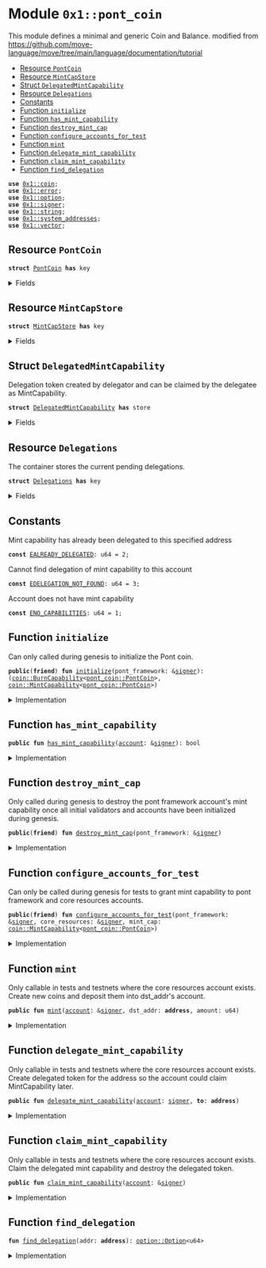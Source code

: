 
<a name="0x1_pont_coin"></a>

# Module `0x1::pont_coin`

This module defines a minimal and generic Coin and Balance.
modified from https://github.com/move-language/move/tree/main/language/documentation/tutorial


-  [Resource `PontCoin`](#0x1_pont_coin_PontCoin)
-  [Resource `MintCapStore`](#0x1_pont_coin_MintCapStore)
-  [Struct `DelegatedMintCapability`](#0x1_pont_coin_DelegatedMintCapability)
-  [Resource `Delegations`](#0x1_pont_coin_Delegations)
-  [Constants](#@Constants_0)
-  [Function `initialize`](#0x1_pont_coin_initialize)
-  [Function `has_mint_capability`](#0x1_pont_coin_has_mint_capability)
-  [Function `destroy_mint_cap`](#0x1_pont_coin_destroy_mint_cap)
-  [Function `configure_accounts_for_test`](#0x1_pont_coin_configure_accounts_for_test)
-  [Function `mint`](#0x1_pont_coin_mint)
-  [Function `delegate_mint_capability`](#0x1_pont_coin_delegate_mint_capability)
-  [Function `claim_mint_capability`](#0x1_pont_coin_claim_mint_capability)
-  [Function `find_delegation`](#0x1_pont_coin_find_delegation)


<pre><code><b>use</b> <a href="coin.md#0x1_coin">0x1::coin</a>;
<b>use</b> <a href="../../move-stdlib/doc/error.md#0x1_error">0x1::error</a>;
<b>use</b> <a href="../../move-stdlib/doc/option.md#0x1_option">0x1::option</a>;
<b>use</b> <a href="../../move-stdlib/doc/signer.md#0x1_signer">0x1::signer</a>;
<b>use</b> <a href="../../move-stdlib/doc/string.md#0x1_string">0x1::string</a>;
<b>use</b> <a href="system_addresses.md#0x1_system_addresses">0x1::system_addresses</a>;
<b>use</b> <a href="../../move-stdlib/doc/vector.md#0x1_vector">0x1::vector</a>;
</code></pre>



<a name="0x1_pont_coin_PontCoin"></a>

## Resource `PontCoin`



<pre><code><b>struct</b> <a href="pont_coin.md#0x1_pont_coin_PontCoin">PontCoin</a> <b>has</b> key
</code></pre>



<details>
<summary>Fields</summary>


<dl>
<dt>
<code>dummy_field: bool</code>
</dt>
<dd>

</dd>
</dl>


</details>

<a name="0x1_pont_coin_MintCapStore"></a>

## Resource `MintCapStore`



<pre><code><b>struct</b> <a href="pont_coin.md#0x1_pont_coin_MintCapStore">MintCapStore</a> <b>has</b> key
</code></pre>



<details>
<summary>Fields</summary>


<dl>
<dt>
<code>mint_cap: <a href="coin.md#0x1_coin_MintCapability">coin::MintCapability</a>&lt;<a href="pont_coin.md#0x1_pont_coin_PontCoin">pont_coin::PontCoin</a>&gt;</code>
</dt>
<dd>

</dd>
</dl>


</details>

<a name="0x1_pont_coin_DelegatedMintCapability"></a>

## Struct `DelegatedMintCapability`

Delegation token created by delegator and can be claimed by the delegatee as MintCapability.


<pre><code><b>struct</b> <a href="pont_coin.md#0x1_pont_coin_DelegatedMintCapability">DelegatedMintCapability</a> <b>has</b> store
</code></pre>



<details>
<summary>Fields</summary>


<dl>
<dt>
<code><b>to</b>: <b>address</b></code>
</dt>
<dd>

</dd>
</dl>


</details>

<a name="0x1_pont_coin_Delegations"></a>

## Resource `Delegations`

The container stores the current pending delegations.


<pre><code><b>struct</b> <a href="pont_coin.md#0x1_pont_coin_Delegations">Delegations</a> <b>has</b> key
</code></pre>



<details>
<summary>Fields</summary>


<dl>
<dt>
<code>inner: <a href="../../move-stdlib/doc/vector.md#0x1_vector">vector</a>&lt;<a href="pont_coin.md#0x1_pont_coin_DelegatedMintCapability">pont_coin::DelegatedMintCapability</a>&gt;</code>
</dt>
<dd>

</dd>
</dl>


</details>

<a name="@Constants_0"></a>

## Constants


<a name="0x1_pont_coin_EALREADY_DELEGATED"></a>

Mint capability has already been delegated to this specified address


<pre><code><b>const</b> <a href="pont_coin.md#0x1_pont_coin_EALREADY_DELEGATED">EALREADY_DELEGATED</a>: u64 = 2;
</code></pre>



<a name="0x1_pont_coin_EDELEGATION_NOT_FOUND"></a>

Cannot find delegation of mint capability to this account


<pre><code><b>const</b> <a href="pont_coin.md#0x1_pont_coin_EDELEGATION_NOT_FOUND">EDELEGATION_NOT_FOUND</a>: u64 = 3;
</code></pre>



<a name="0x1_pont_coin_ENO_CAPABILITIES"></a>

Account does not have mint capability


<pre><code><b>const</b> <a href="pont_coin.md#0x1_pont_coin_ENO_CAPABILITIES">ENO_CAPABILITIES</a>: u64 = 1;
</code></pre>



<a name="0x1_pont_coin_initialize"></a>

## Function `initialize`

Can only called during genesis to initialize the Pont coin.


<pre><code><b>public</b>(<b>friend</b>) <b>fun</b> <a href="pont_coin.md#0x1_pont_coin_initialize">initialize</a>(pont_framework: &<a href="../../move-stdlib/doc/signer.md#0x1_signer">signer</a>): (<a href="coin.md#0x1_coin_BurnCapability">coin::BurnCapability</a>&lt;<a href="pont_coin.md#0x1_pont_coin_PontCoin">pont_coin::PontCoin</a>&gt;, <a href="coin.md#0x1_coin_MintCapability">coin::MintCapability</a>&lt;<a href="pont_coin.md#0x1_pont_coin_PontCoin">pont_coin::PontCoin</a>&gt;)
</code></pre>



<details>
<summary>Implementation</summary>


<pre><code><b>public</b>(<b>friend</b>) <b>fun</b> <a href="pont_coin.md#0x1_pont_coin_initialize">initialize</a>(pont_framework: &<a href="../../move-stdlib/doc/signer.md#0x1_signer">signer</a>): (BurnCapability&lt;<a href="pont_coin.md#0x1_pont_coin_PontCoin">PontCoin</a>&gt;, MintCapability&lt;<a href="pont_coin.md#0x1_pont_coin_PontCoin">PontCoin</a>&gt;) {
    <a href="system_addresses.md#0x1_system_addresses_assert_pont_framework">system_addresses::assert_pont_framework</a>(pont_framework);

    <b>let</b> (burn_cap, freeze_cap, mint_cap) = <a href="coin.md#0x1_coin_initialize_with_parallelizable_supply">coin::initialize_with_parallelizable_supply</a>&lt;<a href="pont_coin.md#0x1_pont_coin_PontCoin">PontCoin</a>&gt;(
        pont_framework,
        <a href="../../move-stdlib/doc/string.md#0x1_string_utf8">string::utf8</a>(b"Pont Coin"),
        <a href="../../move-stdlib/doc/string.md#0x1_string_utf8">string::utf8</a>(b"APT"),
        8, /* decimals */
        <b>true</b>, /* monitor_supply */
    );

    // Pont framework needs mint cap <b>to</b> mint coins <b>to</b> initial validators. This will be revoked once the validators
    // have been initialized.
    <b>move_to</b>(pont_framework, <a href="pont_coin.md#0x1_pont_coin_MintCapStore">MintCapStore</a> { mint_cap });

    <a href="coin.md#0x1_coin_destroy_freeze_cap">coin::destroy_freeze_cap</a>(freeze_cap);
    (burn_cap, mint_cap)
}
</code></pre>



</details>

<a name="0x1_pont_coin_has_mint_capability"></a>

## Function `has_mint_capability`



<pre><code><b>public</b> <b>fun</b> <a href="pont_coin.md#0x1_pont_coin_has_mint_capability">has_mint_capability</a>(<a href="account.md#0x1_account">account</a>: &<a href="../../move-stdlib/doc/signer.md#0x1_signer">signer</a>): bool
</code></pre>



<details>
<summary>Implementation</summary>


<pre><code><b>public</b> <b>fun</b> <a href="pont_coin.md#0x1_pont_coin_has_mint_capability">has_mint_capability</a>(<a href="account.md#0x1_account">account</a>: &<a href="../../move-stdlib/doc/signer.md#0x1_signer">signer</a>): bool {
    <b>exists</b>&lt;<a href="pont_coin.md#0x1_pont_coin_MintCapStore">MintCapStore</a>&gt;(<a href="../../move-stdlib/doc/signer.md#0x1_signer_address_of">signer::address_of</a>(<a href="account.md#0x1_account">account</a>))
}
</code></pre>



</details>

<a name="0x1_pont_coin_destroy_mint_cap"></a>

## Function `destroy_mint_cap`

Only called during genesis to destroy the pont framework account's mint capability once all initial validators
and accounts have been initialized during genesis.


<pre><code><b>public</b>(<b>friend</b>) <b>fun</b> <a href="pont_coin.md#0x1_pont_coin_destroy_mint_cap">destroy_mint_cap</a>(pont_framework: &<a href="../../move-stdlib/doc/signer.md#0x1_signer">signer</a>)
</code></pre>



<details>
<summary>Implementation</summary>


<pre><code><b>public</b>(<b>friend</b>) <b>fun</b> <a href="pont_coin.md#0x1_pont_coin_destroy_mint_cap">destroy_mint_cap</a>(pont_framework: &<a href="../../move-stdlib/doc/signer.md#0x1_signer">signer</a>) <b>acquires</b> <a href="pont_coin.md#0x1_pont_coin_MintCapStore">MintCapStore</a> {
    <a href="system_addresses.md#0x1_system_addresses_assert_pont_framework">system_addresses::assert_pont_framework</a>(pont_framework);
    <b>let</b> <a href="pont_coin.md#0x1_pont_coin_MintCapStore">MintCapStore</a> { mint_cap } = <b>move_from</b>&lt;<a href="pont_coin.md#0x1_pont_coin_MintCapStore">MintCapStore</a>&gt;(@pont_framework);
    <a href="coin.md#0x1_coin_destroy_mint_cap">coin::destroy_mint_cap</a>(mint_cap);
}
</code></pre>



</details>

<a name="0x1_pont_coin_configure_accounts_for_test"></a>

## Function `configure_accounts_for_test`

Can only be called during genesis for tests to grant mint capability to pont framework and core resources
accounts.


<pre><code><b>public</b>(<b>friend</b>) <b>fun</b> <a href="pont_coin.md#0x1_pont_coin_configure_accounts_for_test">configure_accounts_for_test</a>(pont_framework: &<a href="../../move-stdlib/doc/signer.md#0x1_signer">signer</a>, core_resources: &<a href="../../move-stdlib/doc/signer.md#0x1_signer">signer</a>, mint_cap: <a href="coin.md#0x1_coin_MintCapability">coin::MintCapability</a>&lt;<a href="pont_coin.md#0x1_pont_coin_PontCoin">pont_coin::PontCoin</a>&gt;)
</code></pre>



<details>
<summary>Implementation</summary>


<pre><code><b>public</b>(<b>friend</b>) <b>fun</b> <a href="pont_coin.md#0x1_pont_coin_configure_accounts_for_test">configure_accounts_for_test</a>(
    pont_framework: &<a href="../../move-stdlib/doc/signer.md#0x1_signer">signer</a>,
    core_resources: &<a href="../../move-stdlib/doc/signer.md#0x1_signer">signer</a>,
    mint_cap: MintCapability&lt;<a href="pont_coin.md#0x1_pont_coin_PontCoin">PontCoin</a>&gt;,
) {
    <a href="system_addresses.md#0x1_system_addresses_assert_pont_framework">system_addresses::assert_pont_framework</a>(pont_framework);

    // Mint the core resource <a href="account.md#0x1_account">account</a> <a href="pont_coin.md#0x1_pont_coin_PontCoin">PontCoin</a> for gas so it can execute system transactions.
    <a href="coin.md#0x1_coin_register">coin::register</a>&lt;<a href="pont_coin.md#0x1_pont_coin_PontCoin">PontCoin</a>&gt;(core_resources);
    <b>let</b> coins = <a href="coin.md#0x1_coin_mint">coin::mint</a>&lt;<a href="pont_coin.md#0x1_pont_coin_PontCoin">PontCoin</a>&gt;(
        18446744073709551615,
        &mint_cap,
    );
    <a href="coin.md#0x1_coin_deposit">coin::deposit</a>&lt;<a href="pont_coin.md#0x1_pont_coin_PontCoin">PontCoin</a>&gt;(<a href="../../move-stdlib/doc/signer.md#0x1_signer_address_of">signer::address_of</a>(core_resources), coins);

    <b>move_to</b>(core_resources, <a href="pont_coin.md#0x1_pont_coin_MintCapStore">MintCapStore</a> { mint_cap });
    <b>move_to</b>(core_resources, <a href="pont_coin.md#0x1_pont_coin_Delegations">Delegations</a> { inner: <a href="../../move-stdlib/doc/vector.md#0x1_vector_empty">vector::empty</a>() });
}
</code></pre>



</details>

<a name="0x1_pont_coin_mint"></a>

## Function `mint`

Only callable in tests and testnets where the core resources account exists.
Create new coins and deposit them into dst_addr's account.


<pre><code><b>public</b> <b>fun</b> <a href="pont_coin.md#0x1_pont_coin_mint">mint</a>(<a href="account.md#0x1_account">account</a>: &<a href="../../move-stdlib/doc/signer.md#0x1_signer">signer</a>, dst_addr: <b>address</b>, amount: u64)
</code></pre>



<details>
<summary>Implementation</summary>


<pre><code><b>public</b> entry <b>fun</b> <a href="pont_coin.md#0x1_pont_coin_mint">mint</a>(
    <a href="account.md#0x1_account">account</a>: &<a href="../../move-stdlib/doc/signer.md#0x1_signer">signer</a>,
    dst_addr: <b>address</b>,
    amount: u64,
) <b>acquires</b> <a href="pont_coin.md#0x1_pont_coin_MintCapStore">MintCapStore</a> {
    <b>let</b> account_addr = <a href="../../move-stdlib/doc/signer.md#0x1_signer_address_of">signer::address_of</a>(<a href="account.md#0x1_account">account</a>);

    <b>assert</b>!(
        <b>exists</b>&lt;<a href="pont_coin.md#0x1_pont_coin_MintCapStore">MintCapStore</a>&gt;(account_addr),
        <a href="../../move-stdlib/doc/error.md#0x1_error_not_found">error::not_found</a>(<a href="pont_coin.md#0x1_pont_coin_ENO_CAPABILITIES">ENO_CAPABILITIES</a>),
    );

    <b>let</b> mint_cap = &<b>borrow_global</b>&lt;<a href="pont_coin.md#0x1_pont_coin_MintCapStore">MintCapStore</a>&gt;(account_addr).mint_cap;
    <b>let</b> coins_minted = <a href="coin.md#0x1_coin_mint">coin::mint</a>&lt;<a href="pont_coin.md#0x1_pont_coin_PontCoin">PontCoin</a>&gt;(amount, mint_cap);
    <a href="coin.md#0x1_coin_deposit">coin::deposit</a>&lt;<a href="pont_coin.md#0x1_pont_coin_PontCoin">PontCoin</a>&gt;(dst_addr, coins_minted);
}
</code></pre>



</details>

<a name="0x1_pont_coin_delegate_mint_capability"></a>

## Function `delegate_mint_capability`

Only callable in tests and testnets where the core resources account exists.
Create delegated token for the address so the account could claim MintCapability later.


<pre><code><b>public</b> <b>fun</b> <a href="pont_coin.md#0x1_pont_coin_delegate_mint_capability">delegate_mint_capability</a>(<a href="account.md#0x1_account">account</a>: <a href="../../move-stdlib/doc/signer.md#0x1_signer">signer</a>, <b>to</b>: <b>address</b>)
</code></pre>



<details>
<summary>Implementation</summary>


<pre><code><b>public</b> entry <b>fun</b> <a href="pont_coin.md#0x1_pont_coin_delegate_mint_capability">delegate_mint_capability</a>(<a href="account.md#0x1_account">account</a>: <a href="../../move-stdlib/doc/signer.md#0x1_signer">signer</a>, <b>to</b>: <b>address</b>) <b>acquires</b> <a href="pont_coin.md#0x1_pont_coin_Delegations">Delegations</a> {
    <a href="system_addresses.md#0x1_system_addresses_assert_core_resource">system_addresses::assert_core_resource</a>(&<a href="account.md#0x1_account">account</a>);
    <b>let</b> delegations = &<b>mut</b> <b>borrow_global_mut</b>&lt;<a href="pont_coin.md#0x1_pont_coin_Delegations">Delegations</a>&gt;(@core_resources).inner;
    <b>let</b> i = 0;
    <b>while</b> (i &lt; <a href="../../move-stdlib/doc/vector.md#0x1_vector_length">vector::length</a>(delegations)) {
        <b>let</b> element = <a href="../../move-stdlib/doc/vector.md#0x1_vector_borrow">vector::borrow</a>(delegations, i);
        <b>assert</b>!(element.<b>to</b> != <b>to</b>, <a href="../../move-stdlib/doc/error.md#0x1_error_invalid_argument">error::invalid_argument</a>(<a href="pont_coin.md#0x1_pont_coin_EALREADY_DELEGATED">EALREADY_DELEGATED</a>));
        i = i + 1;
    };
    <a href="../../move-stdlib/doc/vector.md#0x1_vector_push_back">vector::push_back</a>(delegations, <a href="pont_coin.md#0x1_pont_coin_DelegatedMintCapability">DelegatedMintCapability</a> { <b>to</b> });
}
</code></pre>



</details>

<a name="0x1_pont_coin_claim_mint_capability"></a>

## Function `claim_mint_capability`

Only callable in tests and testnets where the core resources account exists.
Claim the delegated mint capability and destroy the delegated token.


<pre><code><b>public</b> <b>fun</b> <a href="pont_coin.md#0x1_pont_coin_claim_mint_capability">claim_mint_capability</a>(<a href="account.md#0x1_account">account</a>: &<a href="../../move-stdlib/doc/signer.md#0x1_signer">signer</a>)
</code></pre>



<details>
<summary>Implementation</summary>


<pre><code><b>public</b> entry <b>fun</b> <a href="pont_coin.md#0x1_pont_coin_claim_mint_capability">claim_mint_capability</a>(<a href="account.md#0x1_account">account</a>: &<a href="../../move-stdlib/doc/signer.md#0x1_signer">signer</a>) <b>acquires</b> <a href="pont_coin.md#0x1_pont_coin_Delegations">Delegations</a>, <a href="pont_coin.md#0x1_pont_coin_MintCapStore">MintCapStore</a> {
    <b>let</b> maybe_index = <a href="pont_coin.md#0x1_pont_coin_find_delegation">find_delegation</a>(<a href="../../move-stdlib/doc/signer.md#0x1_signer_address_of">signer::address_of</a>(<a href="account.md#0x1_account">account</a>));
    <b>assert</b>!(<a href="../../move-stdlib/doc/option.md#0x1_option_is_some">option::is_some</a>(&maybe_index), <a href="pont_coin.md#0x1_pont_coin_EDELEGATION_NOT_FOUND">EDELEGATION_NOT_FOUND</a>);
    <b>let</b> idx = *<a href="../../move-stdlib/doc/option.md#0x1_option_borrow">option::borrow</a>(&maybe_index);
    <b>let</b> delegations = &<b>mut</b> <b>borrow_global_mut</b>&lt;<a href="pont_coin.md#0x1_pont_coin_Delegations">Delegations</a>&gt;(@core_resources).inner;
    <b>let</b> <a href="pont_coin.md#0x1_pont_coin_DelegatedMintCapability">DelegatedMintCapability</a> { <b>to</b>: _ } = <a href="../../move-stdlib/doc/vector.md#0x1_vector_swap_remove">vector::swap_remove</a>(delegations, idx);

    // Make a <b>copy</b> of mint cap and give it <b>to</b> the specified <a href="account.md#0x1_account">account</a>.
    <b>let</b> mint_cap = <b>borrow_global</b>&lt;<a href="pont_coin.md#0x1_pont_coin_MintCapStore">MintCapStore</a>&gt;(@core_resources).mint_cap;
    <b>move_to</b>(<a href="account.md#0x1_account">account</a>, <a href="pont_coin.md#0x1_pont_coin_MintCapStore">MintCapStore</a> { mint_cap });
}
</code></pre>



</details>

<a name="0x1_pont_coin_find_delegation"></a>

## Function `find_delegation`



<pre><code><b>fun</b> <a href="pont_coin.md#0x1_pont_coin_find_delegation">find_delegation</a>(addr: <b>address</b>): <a href="../../move-stdlib/doc/option.md#0x1_option_Option">option::Option</a>&lt;u64&gt;
</code></pre>



<details>
<summary>Implementation</summary>


<pre><code><b>fun</b> <a href="pont_coin.md#0x1_pont_coin_find_delegation">find_delegation</a>(addr: <b>address</b>): Option&lt;u64&gt; <b>acquires</b> <a href="pont_coin.md#0x1_pont_coin_Delegations">Delegations</a> {
    <b>let</b> delegations = &<b>borrow_global</b>&lt;<a href="pont_coin.md#0x1_pont_coin_Delegations">Delegations</a>&gt;(@core_resources).inner;
    <b>let</b> i = 0;
    <b>let</b> len = <a href="../../move-stdlib/doc/vector.md#0x1_vector_length">vector::length</a>(delegations);
    <b>let</b> index = <a href="../../move-stdlib/doc/option.md#0x1_option_none">option::none</a>();
    <b>while</b> (i &lt; len) {
        <b>let</b> element = <a href="../../move-stdlib/doc/vector.md#0x1_vector_borrow">vector::borrow</a>(delegations, i);
        <b>if</b> (element.<b>to</b> == addr) {
            index = <a href="../../move-stdlib/doc/option.md#0x1_option_some">option::some</a>(i);
            <b>break</b>
        };
        i = i + 1;
    };
    index
}
</code></pre>



</details>


[move-book]: https://move-language.github.io/move/introduction.html
